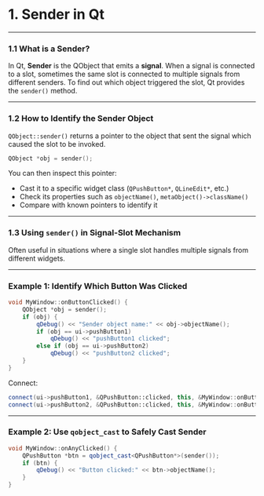 # 1. Sender in Qt

---

### 1.1 What is a Sender?

In Qt, **Sender** is the QObject that emits a **signal**. When a signal is connected to a slot, sometimes the same slot is connected to multiple signals from different senders. To find out which object triggered the slot, Qt provides the `sender()` method.

---

### 1.2 How to Identify the Sender Object

`QObject::sender()` returns a pointer to the object that sent the signal which caused the slot to be invoked.

```cpp
QObject *obj = sender();
```

You can then inspect this pointer:

* Cast it to a specific widget class (`QPushButton*`, `QLineEdit*`, etc.)
* Check its properties such as `objectName()`, `metaObject()->className()`
* Compare with known pointers to identify it

---

### 1.3 Using `sender()` in Signal-Slot Mechanism

Often useful in situations where a single slot handles multiple signals from different widgets.

---

### Example 1: Identify Which Button Was Clicked

```cpp
void MyWindow::onButtonClicked() {
    QObject *obj = sender();
    if (obj) {
        qDebug() << "Sender object name:" << obj->objectName();
        if (obj == ui->pushButton1)
            qDebug() << "pushButton1 clicked";
        else if (obj == ui->pushButton2)
            qDebug() << "pushButton2 clicked";
    }
}
```

Connect:

```cpp
connect(ui->pushButton1, &QPushButton::clicked, this, &MyWindow::onButtonClicked);
connect(ui->pushButton2, &QPushButton::clicked, this, &MyWindow::onButtonClicked);
```

---

### Example 2: Use `qobject_cast` to Safely Cast Sender

```cpp
void MyWindow::onAnyClicked() {
    QPushButton *btn = qobject_cast<QPushButton*>(sender());
    if (btn) {
        qDebug() << "Button clicked:" << btn->objectName();
    }
}
```
